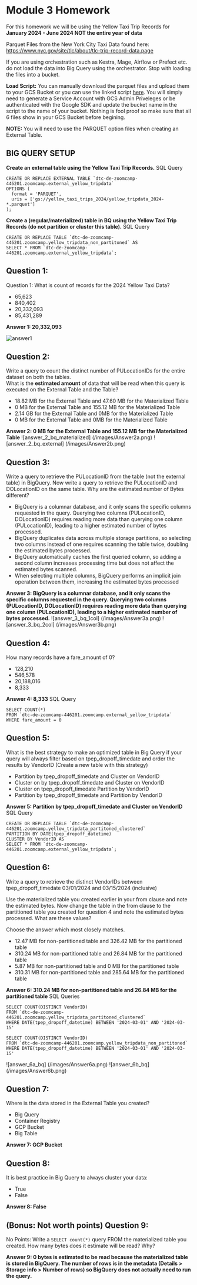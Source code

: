# Module 3 Homework

For this homework we will be using the Yellow Taxi Trip Records for **January 2024 - June 2024 NOT the entire year of data**

Parquet Files from the New York
City Taxi Data found here: https://www.nyc.gov/site/tlc/about/tlc-trip-record-data.page

If you are using orchestration such as Kestra, Mage, Airflow or Prefect etc. do not load the data into Big Query using the orchestrator. Stop with loading the files into a bucket.

**Load Script:** You can manually download the parquet files and upload them to your GCS Bucket or you can use the linked script [here](./load_yellow_taxi_data.py).
You will simply need to generate a Service Account with GCS Admin Priveleges or be authenticated with the Google SDK and update the bucket name in the script to the name of your bucket. Nothing is fool proof so make sure that all 6 files show in your GCS Bucket before begining.

**NOTE:** You will need to use the PARQUET option files when creating an External Table.

## BIG QUERY SETUP
**Create an external table using the Yellow Taxi Trip Records.**
SQL Query
```
CREATE OR REPLACE EXTERNAL TABLE `dtc-de-zoomcamp-446201.zoomcamp.external_yellow_tripdata`
OPTIONS (
  format = 'PARQUET',
  uris = ['gs://yellow_taxi_trips_2024/yellow_tripdata_2024-*.parquet']
);
```

**Create a (regular/materialized) table in BQ using the Yellow Taxi Trip Records (do not partition or cluster this table).**
SQL Query
```
CREATE OR REPLACE TABLE `dtc-de-zoomcamp-446201.zoomcamp.yellow_tripdata_non_partitoned` AS
SELECT * FROM `dtc-de-zoomcamp-446201.zoomcamp.external_yellow_tripdata`;
```


## Question 1:
Question 1: What is count of records for the 2024 Yellow Taxi Data?
- 65,623
- 840,402
- 20,332,093
- 85,431,289

**Answer 1: 20,332,093**

![answer1](./03-data-warehouse/images/Answer1.pngraw=true)


## Question 2:
Write a query to count the distinct number of PULocationIDs for the entire dataset on both the tables.</br> 
What is the **estimated amount** of data that will be read when this query is executed on the External Table and the Table?

- 18.82 MB for the External Table and 47.60 MB for the Materialized Table
- 0 MB for the External Table and 155.12 MB for the Materialized Table
- 2.14 GB for the External Table and 0MB for the Materialized Table
- 0 MB for the External Table and 0MB for the Materialized Table

**Answer 2: 0 MB for the External Table and 155.12 MB for the Materialized Table**
![answer_2_bq_materialized] (/images/Answer2a.png)
![answer_2_bq_external] (/images/Answer2b.png)

## Question 3:
Write a query to retrieve the PULocationID from the table (not the external table) in BigQuery. Now write a query to retrieve the PULocationID and DOLocationID on the same table. Why are the estimated number of Bytes different?
- BigQuery is a columnar database, and it only scans the specific columns requested in the query. Querying two columns (PULocationID, DOLocationID) requires reading more data than querying one column (PULocationID), leading to a higher estimated number of bytes processed.
- BigQuery duplicates data across multiple storage partitions, so selecting two columns instead of one requires scanning the table twice, doubling the estimated bytes processed.
- BigQuery automatically caches the first queried column, so adding a second column increases processing time but does not affect the estimated bytes scanned.
- When selecting multiple columns, BigQuery performs an implicit join operation between them, increasing the estimated bytes processed

**Answer 3: BigQuery is a columnar database, and it only scans the specific columns requested in the query. Querying two columns (PULocationID, DOLocationID) requires reading more data than querying one column (PULocationID), leading to a higher estimated number of bytes processed.**
![answer_3_bq_1col] (/images/Answer3a.png)
![answer_3_bq_2col] (/images/Answer3b.png)

## Question 4:
How many records have a fare_amount of 0?
- 128,210
- 546,578
- 20,188,016
- 8,333

**Answer 4: 8,333**
SQL Query
```
SELECT COUNT(*)
FROM `dtc-de-zoomcamp-446201.zoomcamp.external_yellow_tripdata`
WHERE fare_amount = 0
```


## Question 5:
What is the best strategy to make an optimized table in Big Query if your query will always filter based on tpep_dropoff_timedate and order the results by VendorID (Create a new table with this strategy)
- Partition by tpep_dropoff_timedate and Cluster on VendorID
- Cluster on by tpep_dropoff_timedate and Cluster on VendorID
- Cluster on tpep_dropoff_timedate Partition by VendorID
- Partition by tpep_dropoff_timedate and Partition by VendorID

**Answer 5: Partition by tpep_dropoff_timedate and Cluster on VendorID**
SQL Query
```
CREATE OR REPLACE TABLE `dtc-de-zoomcamp-446201.zoomcamp.yellow_tripdata_partitoned_clustered`
PARTITION BY DATE(tpep_dropoff_datetime)
CLUSTER BY VendorID AS
SELECT * FROM `dtc-de-zoomcamp-446201.zoomcamp.external_yellow_tripdata`;
```


## Question 6:
Write a query to retrieve the distinct VendorIDs between tpep_dropoff_timedate
03/01/2024 and 03/15/2024 (inclusive)</br>

Use the materialized table you created earlier in your from clause and note the estimated bytes. Now change the table in the from clause to the partitioned table you created for question 4 and note the estimated bytes processed. What are these values? </br>

Choose the answer which most closely matches.</br> 

- 12.47 MB for non-partitioned table and 326.42 MB for the partitioned table
- 310.24 MB for non-partitioned table and 26.84 MB for the partitioned table
- 5.87 MB for non-partitioned table and 0 MB for the partitioned table
- 310.31 MB for non-partitioned table and 285.64 MB for the partitioned table

**Answer 6: 310.24 MB for non-partitioned table and 26.84 MB for the partitioned table**
SQL Queries
```
SELECT COUNT(DISTINCT VendorID)
FROM `dtc-de-zoomcamp-446201.zoomcamp.yellow_tripdata_partitoned_clustered`
WHERE DATE(tpep_dropoff_datetime) BETWEEN '2024-03-01' AND '2024-03-15'

SELECT COUNT(DISTINCT VendorID)
FROM `dtc-de-zoomcamp-446201.zoomcamp.yellow_tripdata_non_partitoned`
WHERE DATE(tpep_dropoff_datetime) BETWEEN '2024-03-01' AND '2024-03-15'
```
![answer_6a_bq] (/images/Answer6a.png)
![answer_6b_bq] (/images/Answer6b.png)

## Question 7: 
Where is the data stored in the External Table you created?

- Big Query
- Container Registry
- GCP Bucket
- Big Table

**Answer 7: GCP Bucket**


## Question 8:
It is best practice in Big Query to always cluster your data:
- True
- False

**Answer 8: False**


## (Bonus: Not worth points) Question 9:
No Points: Write a `SELECT count(*)` query FROM the materialized table you created. How many bytes does it estimate will be read? Why?

**Answer 9: 0 bytes is estimated to be read because the materialized table is stored in BigQuery. The number of rows is in the metadata (Details > Storage info > Number of rows) so BigQuery does not actually need to run the query.**
